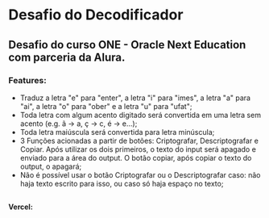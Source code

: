 # Desafio do Decodificador

## Desafio do curso ONE - Oracle Next Education com parceria da Alura.

### Features:
- Traduz a letra "e" para "enter", a letra "i" para "imes", a letra "a" para "ai", a letra "o" para "ober" e a letra "u" para "ufat";
- Toda letra com algum acento digitado será convertida em uma letra sem acento (e.g. ã -> a, ç -> c, é -> e...);
- Toda letra maiúscula será convertida para letra minúscula;
- 3 Funções acionadas a partir de botões: Criptografar, Descriptografar e Copiar. Após utilizar os dois primeiros, o texto do input será apagado e enviado para a área do output. O botão copiar, após copiar o texto do output, o apagará;
- Não é possível usar o botão Criptografar ou o Descriptografar caso: não haja texto escrito para isso, ou caso só haja espaço no texto;

##

<b>Vercel:</b> 
